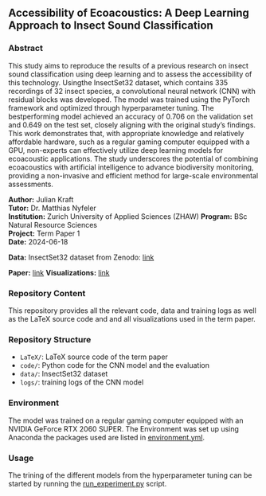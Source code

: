 ## Accessibility of Ecoacoustics: A Deep Learning Approach to Insect Sound Classification

### Abstract

This study aims to reproduce the results of a previous research on insect sound classification using deep learning and to assess the accessibility of this technology. Usingthe InsectSet32 dataset, which contains 335 recordings of 32 insect species, a convolutional neural network (CNN) with residual blocks was developed. The model was trained using the PyTorch framework and optimized through hyperparameter tuning. The bestperforming model achieved an accuracy of 0.706 on the validation set and 0.649 on the test set, closely aligning with the original study’s findings. This work demonstrates that, with appropriate knowledge and relatively affordable hardware, such as a regular gaming computer equipped with a GPU, non-experts can effectively utilize deep learning models for ecoacoustic applications. The study underscores the potential of combining ecoacoustics with artificial intelligence to advance biodiversity monitoring, providing a non-invasive and efficient method for large-scale environmental assessments.

**Author:**         Julian Kraft  
**Tutor:**          Dr. Matthias Nyfeler  
**Institution:**    Zurich University of Applied Sciences (ZHAW)
**Program:**        BSc Natural Resource Sciences  
**Project:**        Term Paper 1  
**Date:**           2024-06-18

**Data:** InsectSet32 dataset from Zenodo: [link](https://zenodo.org/records/7072196)

**Paper:** [link](LaTeX/main.pdf)
**Visualizations:** [link](code/visualizations.ipynb)

### Repository Content

This repository provides all the relevant code, data and training logs as well as the LaTeX source code and
and all visualizations used in the term paper.

### Repository Structure

- `LaTeX/`: LaTeX source code of the term paper
- `code/`: Python code for the CNN model and the evaluation
- `data/`: InsectSet32 dataset
- `logs/`: training logs of the CNN model

### Environment

The model was trained on a regular gaming computer equipped with an NVIDIA GeForce RTX 2060 SUPER.
The Environment was set up using Anaconda the packages used are listed in [environment.yml](environment.yml).

### Usage

The trining of the different models from the hyperparameter tuning can be started by running the [run_experiment.py](/run_experiment.py) script.